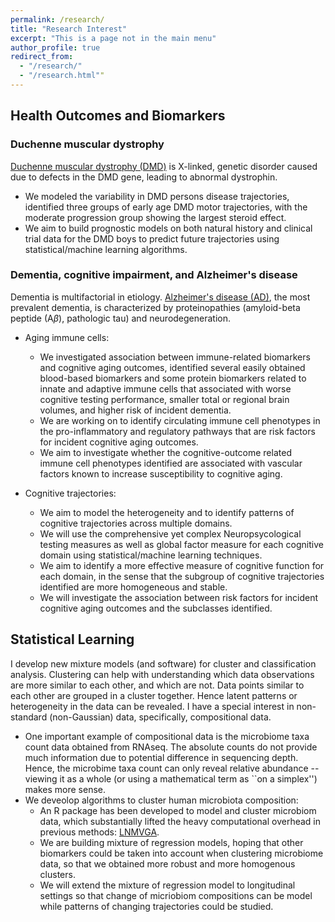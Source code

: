 ```yaml
---
permalink: /research/
title: "Research Interest"
excerpt: "This is a page not in the main menu"
author_profile: true
redirect_from: 
  - "/research/"
  - "/research.html""
---
```


## Health Outcomes and Biomarkers

### Duchenne muscular dystrophy

[Duchenne muscular dystrophy (DMD)](https://www.parentprojectmd.org/about-duchenne/what-is-duchenne/about-duchenne-and-becker/) is X-linked, genetic disorder caused due to defects in the DMD gene, leading to abnormal dystrophin. 

* We modeled the variability in DMD persons disease trajectories, identified three groups of early age DMD motor trajectories, with the moderate progression group showing the largest steroid effect.
* We aim to build prognostic models on both natural history and clinical trial data for the DMD boys to predict future trajectories using statistical/machine learning algorithms.

### Dementia, cognitive impairment, and Alzheimer's disease 

Dementia is multifactorial in etiology. [Alzheimer's disease (AD)](https://www.cdc.gov/aging/aginginfo/alzheimers.htm), the most prevalent dementia, is characterized by proteinopathies (amyloid-beta peptide (A$\beta$), pathologic tau) and neurodegeneration.

* Aging immune cells:
  * We investigated association between immune-related biomarkers and cognitive aging outcomes, identified several easily obtained blood-based biomarkers and some protein biomarkers related to innate and adaptive immune cells that associated with worse cognitive testing performance, smaller total or regional brain volumes, and higher risk of incident dementia.
  * We are working on to identify circulating immune cell phenotypes in the pro-inflammatory and regulatory pathways that are risk factors for incident cognitive aging outcomes.
  * We aim to investigate whether the cognitive-outcome related immune cell phenotypes identified are associated with vascular factors known to increase susceptibility to cognitive aging.

* Cognitive trajectories:
  * We aim to model the heterogeneity and to identify patterns of cognitive trajectories across multiple domains.
  * We will use the comprehensive yet complex Neuropsycological testing measures as well as global factor measure for each cognitive domain using statistical/machine learning techniques. 
  * We aim to identify a more effective measure of cognitive function for each domain, in the sense that the subgroup of cognitive trajectories identified are more homogeneous and stable.
  * We will investigate the association between risk factors for incident cognitive aging outcomes and the subclasses identified.

## Statistical Learning

I develop new mixture models (and software) for cluster and classification analysis. Clustering can help with understanding which data observations are more similar to each other, and which are not. Data points similar to each other are grouped in a cluster together. Hence latent patterns or heterogeneity in the data can be revealed. I have a special interest in non-standard (non-Gaussian) data, specifically, compositional data. 

* One important example of compositional data is the microbiome taxa count data obtained from RNAseq. The absolute counts do not provide much information due to potential difference in sequencing depth. Hence, the microbime taxa count can only reveal relative abundance -- viewing it as a whole (or using a mathematical term as ``on a simplex'') makes more sense.
* We deveolop algorithms to cluster human microbiota composition: 
  * An R package has been developed to model and cluster microbiom data, which substantially lifted the heavy computational overhead in previous methods: [LNMVGA](https://github.com/yuanfang90/LNMVGA).
  * We are building mixture of regression models, hoping that other biomarkers could be taken into account when clustering microbiome data, so that we obtained more robust and more homogenous clusters.
  * We will extend the mixture of regression model to longitudinal settings so that change of micriobiom compositions can be model while patterns of changing trajectories could be studied.


